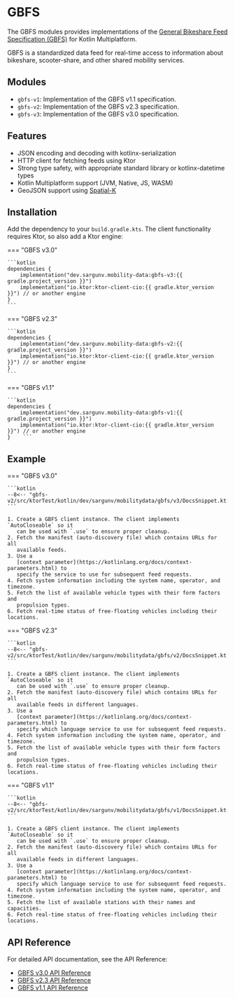 # GBFS

The GBFS modules provides implementations of the
[General Bikeshare Feed Specification (GBFS)](https://gbfs.org) for Kotlin
Multiplatform.

GBFS is a standardized data feed for real-time access to information about
bikeshare, scooter-share, and other shared mobility services.

## Modules

- `gbfs-v1`: Implementation of the GBFS v1.1 specification.
- `gbfs-v2`: Implementation of the GBFS v2.3 specification.
- `gbfs-v3`: Implementation of the GBFS v3.0 specification.

## Features

- JSON encoding and decoding with kotlinx-serialization
- HTTP client for fetching feeds using Ktor
- Strong type safety, with appropriate standard library or kotlinx-datetime
  types
- Kotlin Multiplatform support (JVM, Native, JS, WASM)
- GeoJSON support using [Spatial-K](https://maplibre.org/spatial-k/geojson/)

## Installation

Add the dependency to your `build.gradle.kts`. The client functionality requires
Ktor, so also add a Ktor engine:

=== "GBFS v3.0"

    ```kotlin
    dependencies {
        implementation("dev.sargunv.mobility-data:gbfs-v3:{{ gradle.project_version }}")
        implementation("io.ktor:ktor-client-cio:{{ gradle.ktor_version }}") // or another engine
    }
    ```

=== "GBFS v2.3"

    ```kotlin
    dependencies {
        implementation("dev.sargunv.mobility-data:gbfs-v2:{{ gradle.project_version }}")
        implementation("io.ktor:ktor-client-cio:{{ gradle.ktor_version }}") // or another engine
    }
    ```

=== "GBFS v1.1"

    ```kotlin
    dependencies {
        implementation("dev.sargunv.mobility-data:gbfs-v1:{{ gradle.project_version }}")
        implementation("io.ktor:ktor-client-cio:{{ gradle.ktor_version }}") // or another engine
    }    ```

## Example

=== "GBFS v3.0"

    ```kotlin
    --8<-- "gbfs-v2/src/ktorTest/kotlin/dev/sargunv/mobilitydata/gbfs/v3/DocsSnippet.kt:example"
    ```

    1. Create a GBFS client instance. The client implements `AutoCloseable` so it
       can be used with `.use` to ensure proper cleanup.
    2. Fetch the manifest (auto-discovery file) which contains URLs for all
       available feeds.
    3. Use a
       [context parameter](https://kotlinlang.org/docs/context-parameters.html) to
       specify the service to use for subsequent feed requests.
    4. Fetch system information including the system name, operator, and timezone.
    5. Fetch the list of available vehicle types with their form factors and
       propulsion types.
    6. Fetch real-time status of free-floating vehicles including their locations.

=== "GBFS v2.3"

    ```kotlin
    --8<-- "gbfs-v2/src/ktorTest/kotlin/dev/sargunv/mobilitydata/gbfs/v2/DocsSnippet.kt:example"
    ```

    1. Create a GBFS client instance. The client implements `AutoCloseable` so it
       can be used with `.use` to ensure proper cleanup.
    2. Fetch the manifest (auto-discovery file) which contains URLs for all
       available feeds in different languages.
    3. Use a
       [context parameter](https://kotlinlang.org/docs/context-parameters.html) to
       specify which language service to use for subsequent feed requests.
    4. Fetch system information including the system name, operator, and timezone.
    5. Fetch the list of available vehicle types with their form factors and
       propulsion types.
    6. Fetch real-time status of free-floating vehicles including their locations.

=== "GBFS v1.1"

    ```kotlin
    --8<-- "gbfs-v2/src/ktorTest/kotlin/dev/sargunv/mobilitydata/gbfs/v1/DocsSnippet.kt:example"
    ```

    1. Create a GBFS client instance. The client implements `AutoCloseable` so it
       can be used with `.use` to ensure proper cleanup.
    2. Fetch the manifest (auto-discovery file) which contains URLs for all
       available feeds in different languages.
    3. Use a
       [context parameter](https://kotlinlang.org/docs/context-parameters.html) to
       specify which language service to use for subsequent feed requests.
    4. Fetch system information including the system name, operator, and timezone.
    5. Fetch the list of available stations with their names and capacities.
    6. Fetch real-time status of free-floating vehicles including their locations.

## API Reference

For detailed API documentation, see the API Reference:

- [GBFS v3.0 API Reference](./api/gbfs-v3/index.html)
- [GBFS v2.3 API Reference](./api/gbfs-v2/index.html)
- [GBFS v1.1 API Reference](./api/gbfs-v1/index.html)
